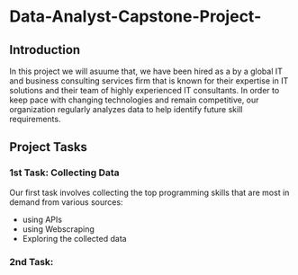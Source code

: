 # Data-Analyst-Capstone-Project-

## Introduction
In this project we will asuume that, we have been hired as a by a global IT and business consulting services firm that is known for their expertise in IT solutions and their team of highly experienced IT consultants. In order to keep pace with changing technologies and remain competitive, our organization regularly analyzes data to help identify future skill requirements. 

## Project Tasks
### 1st Task: Collecting Data
Our first task involves collecting the top programming skills that are most in demand from various sources:
- using APIs
- using Webscraping
- Exploring the collected data
### 2nd Task:

